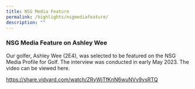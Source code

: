 ```yaml
---
title: NSG Media Feature
permalink: /highlights/nsgmediafeature/
description: ""
---
```

### **NSG Media Feature on Ashley Wee**

Our golfer, Ashley Wee (2E4), was selected to be featured on the NSG Media Profile for Golf. The interview was conducted in early May 2023. The video can be viewed here. 

https://share.vidyard.com/watch/ZRyWjTfKnN6wuNVv9vsRTQ
